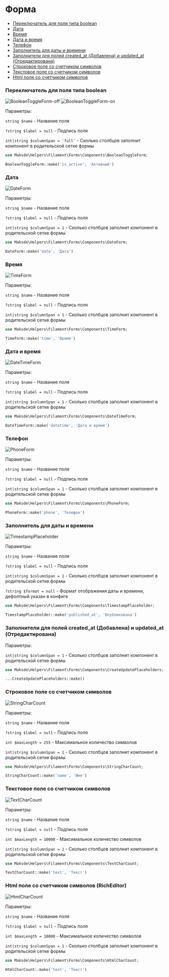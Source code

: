 # Форма

* [Переключатель для поля типа boolean](#переключатель-для-поля-типа-boolean)
* [Дата](#дата)
* [Время](#время)
* [Дата и время](#дата-и-время)
* [Телефон](#телефон)
* [Заполнитель для даты и времени](#заполнитель-для-даты-и-времени)
* [Заполнители для полей created_at (Добавлена) и updated_at (Отредактирована)](#заполнители-для-полей-created_at-добавлена-и-updated_at-отредактирована)
* [Строковое поле со счетчиком символов](#строковое-поле-со-счетчиком-символов)
* [Текстовое поле со счетчиком символов](#текстовое-поле-со-счетчиком-символов)
* [Html поле со счетчиком символов](#html-поле-со-счетчиком-символов-richeditor)

### Переключатель для поля типа boolean

![BooleanToggleForm-off](https://raw.githubusercontent.com/demyanenkomaks/helpers/master/documentation/image/forms/BooleanToggleForm-off.jpg)
![BooleanToggleForm-on](https://raw.githubusercontent.com/demyanenkomaks/helpers/master/documentation/image/forms/BooleanToggleForm-on.jpg)

Параметры:

`string $name` - Название поля

`?string $label = null` - Подпись поля

`int|string $columnSpan = 'full'` - Сколько столбцов заполнит компонент в родительской сетке формы

```php
use Maksde\Helpers\Filament\Forms\Components\BooleanToggleForm;

BooleanToggleForm::make('is_active', 'Активный')
```

### Дата

![DateForm](https://raw.githubusercontent.com/demyanenkomaks/helpers/master/documentation/image/forms/DateForm.jpg)

Параметры:

`string $name` - Название поля

`?string $label = null` - Подпись поля

`int|string $columnSpan = 1` - Сколько столбцов заполнит компонент в родительской сетке формы

```php
use Maksde\Helpers\Filament\Forms\Components\DateForm;

DateForm::make('date', 'Дата')
```

### Время

![TimeForm](https://raw.githubusercontent.com/demyanenkomaks/helpers/master/documentation/image/forms/TimeForm.jpg)

Параметры:

`string $name` - Название поля

`?string $label = null` - Подпись поля

`int|string $columnSpan = 1` - Сколько столбцов заполнит компонент в родительской сетке формы

```php
use Maksde\Helpers\Filament\Forms\Components\TimeForm;

TimeForm::make('time', 'Время')
```

### Дата и время

![DateTimeForm](https://raw.githubusercontent.com/demyanenkomaks/helpers/master/documentation/image/forms/DateTimeForm.jpg)

Параметры:

`string $name` - Название поля

`?string $label = null` - Подпись поля

`int|string $columnSpan = 1` - Сколько столбцов заполнит компонент в родительской сетке формы

```php
use Maksde\Helpers\Filament\Forms\Components\DateTimeForm;

DateTimeForm::make('datetime', 'Дата и время')
```

### Телефон

![PhoneForm](https://raw.githubusercontent.com/demyanenkomaks/helpers/master/documentation/image/forms/PhoneForm.jpg)

Параметры:

`string $name` - Название поля

`?string $label = null` - Подпись поля

`int|string $columnSpan = 1` - Сколько столбцов заполнит компонент в родительской сетке формы

```php
use Maksde\Helpers\Filament\Forms\Components\PhoneForm;

PhoneForm::make('phone', 'Телефон')
```

### Заполнитель для даты и времени

![TimestampPlaceholder](https://raw.githubusercontent.com/demyanenkomaks/helpers/master/documentation/image/forms/TimestampPlaceholder.jpg)

Параметры:

`string $name` - Название поля

`?string $label = null` - Подпись поля

`int|string $columnSpan = 1` - Сколько столбцов заполнит компонент в родительской сетке формы

`?string $format = null` - Формат отображения даты и времени, дефолтный указан в конфиге

```php
use Maksde\Helpers\Filament\Forms\Components\TimestampPlaceholder;

TimestampPlaceholder::make('published_at', 'Опубликована')
```

### Заполнители для полей created_at (Добавлена) и updated_at (Отредактирована)

Параметры:

`int|string $columnSpan = 1` - Сколько столбцов заполнит компонент в родительской сетке формы

```php
use Maksde\Helpers\Filament\Forms\Components\CreateUpdatePlaceholders;

...CreateUpdatePlaceholders::make()
```

### Строковое поле со счетчиком символов

![StringCharCount](https://raw.githubusercontent.com/demyanenkomaks/helpers/master/documentation/image/forms/StringCharCount.jpg)

Параметры:

`string $name` - Название поля

`?string $label = null` - Подпись поля

`int $maxLength = 255` - Максимальное количество символов

`int|string $columnSpan = 1` - Сколько столбцов заполнит компонент в родительской сетке формы

```php
use Maksde\Helpers\Filament\Forms\Components\StringCharCount;

StringCharCount::make('name', 'Имя')
```

### Текстовое поле со счетчиком символов

![TextCharCount](https://raw.githubusercontent.com/demyanenkomaks/helpers/master/documentation/image/forms/TextCharCount.jpg)

Параметры:

`string $name` - Название поля

`?string $label = null` - Подпись поля

`int $maxLength = 10000` - Максимальное количество символов

`int|string $columnSpan = 1` - Сколько столбцов заполнит компонент в родительской сетке формы

```php
use Maksde\Helpers\Filament\Forms\Components\TextCharCount;

TextCharCount::make('text', 'Текст')
```

### Html поле со счетчиком символов (RichEditor)

![HtmlCharCount](https://raw.githubusercontent.com/demyanenkomaks/helpers/master/documentation/image/forms/HtmlCharCount.jpg)

Параметры:

`string $name` - Название поля

`?string $label = null` - Подпись поля

`int $maxLength = 10000` - Максимальное количество символов

`int|string $columnSpan = 1` - Сколько столбцов заполнит компонент в родительской сетке формы

```php
use Maksde\Helpers\Filament\Forms\Components\HtmlCharCount;

HtmlCharCount::make('text', 'Текст')
```
